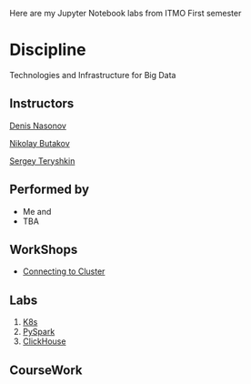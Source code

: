 Here are my Jupyter Notebook labs from ITMO First semester

# Discipline
Technologies and Infrastructure for Big Data

## Instructors
[Denis Nasonov](https://en.itmo.ru/en/viewperson/1252/Denis_Nasonov.htm)

[Nikolay Butakov](https://en.itmo.ru/en/viewperson/1257/Nikolay_Butakov.htm)

[Sergey Teryshkin](https://ru.linkedin.com/in/sergey-teryoshkin-67ba02170)

## Performed by
- Me and
- TBA

## WorkShops
- [Connecting to Cluster](Workshops/Connection/README.md)

## Labs
1. [K8s](Labs/Lab-1-k8s/README.md)
2. [PySpark]()
3. [ClickHouse]()
 
## CourseWork
